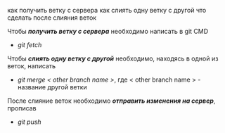 как получить ветку с сервера
как слиять одну ветку с другой
что сделать после слияния веток

Чтобы ***получить ветку с сервера*** необходимо написать в git CMD
 - *git fetch*

Чтобы ***слиять одну ветку с другой*** необходимо, находясь в одной из веток, написать
 - *git merge < other branch name >*, где < other branch name > - название другой ветки

После слияние веток необходимо ***отправить изменения на сервер***, прописав
 - *git push*